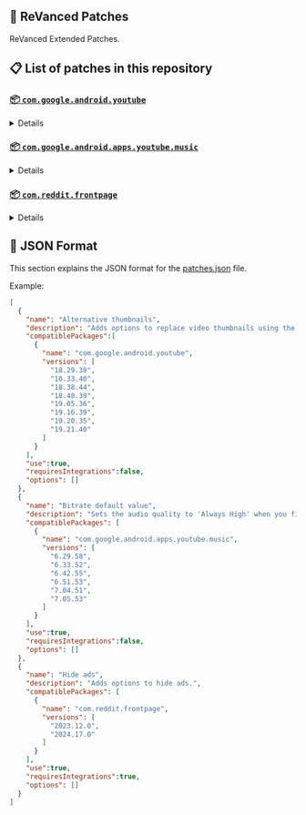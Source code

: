 ## 🧩 ReVanced Patches

ReVanced Extended Patches.

## 📋 List of patches in this repository

### [📦 `com.google.android.youtube`](https://play.google.com/store/apps/details?id=com.google.android.youtube)
<details>

| 💊 Patch | 📜 Description | 🏹 Target Version |
|:--------:|:--------------:|:-----------------:|
| `Alternative thumbnails` | Adds options to replace video thumbnails using the DeArrow API or image captures from the video. | 18.29.38 ~ 19.21.40 |
| `Ambient mode control` | Adds options to disable ambient mode and to bypass ambient mode restrictions. | 18.29.38 ~ 19.21.40 |
| `Change Shorts repeat state` | Adds an option to control whether Shorts should repeat, autoplay, or pause upon ending. | 18.29.38 ~ 19.21.40 |
| `Change player flyout menu toggles` | Adds an option to use text toggles instead of switch toggles within the additional settings menu. | 18.29.38 ~ 19.21.40 |
| `Change start page` | Adds an option to set which page the app opens in instead of the homepage. | 18.29.38 ~ 19.21.40 |
| `Custom Shorts action buttons` | Changes, at compile time, the icon of the action buttons of the Shorts player. | 18.29.38 ~ 19.21.40 |
| `Custom branding icon for YouTube` | Changes the YouTube app icon to the icon specified in options.json. | 18.29.38 ~ 19.21.40 |
| `Custom branding name for YouTube` | Renames the YouTube app to the name specified in options.json. | 18.29.38 ~ 19.21.40 |
| `Custom double tap length` | Adds 'double-tap to seek' values that are specified in options.json. | 18.29.38 ~ 19.21.40 |
| `Custom header for YouTube` | Applies a custom header in the top left corner within the app. | 18.29.38 ~ 19.21.40 |
| `Custom package name` | Changes the package name for the non-root build of YouTube and YouTube Music to the name specified in options.json. | ALL |
| `Description components` | Adds options to hide and disable description components. | 18.29.38 ~ 19.21.40 |
| `Disable QUIC protocol` | Adds an option to disable CronetEngine's QUIC protocol. | 18.29.38 ~ 19.21.40 |
| `Disable auto audio tracks` | Adds an option to disable audio tracks from being automatically enabled. | 18.29.38 ~ 19.21.40 |
| `Disable auto captions` | Adds an option to disable captions from being automatically enabled. | 18.29.38 ~ 19.21.40 |
| `Disable haptic feedback` | Adds options to disable haptic feedback when swiping in the video player. | 18.29.38 ~ 19.21.40 |
| `Disable resuming Shorts on startup` | Adds an option to disable the Shorts player from resuming on app startup when Shorts were last being watched. | 18.29.38 ~ 19.21.40 |
| `Disable splash animation` | Adds an option to disable the splash animation on app startup. | 18.29.38 ~ 19.21.40 |
| `Enable OPUS codec` | Adds an options to enable the OPUS audio codec if the player response includes. | 18.29.38 ~ 19.21.40 |
| `Enable debug logging` | Adds an option to enable debug logging. | 18.29.38 ~ 19.21.40 |
| `Enable external browser` | Adds an option to always open links in your browser instead of in the in-app-browser. | 18.29.38 ~ 19.21.40 |
| `Enable gradient loading screen` | Adds an option to enable the gradient loading screen. | 18.29.38 ~ 19.21.40 |
| `Enable open links directly` | Adds an option to skip over redirection URLs in external links. | 18.29.38 ~ 19.21.40 |
| `Force hide player buttons background` | Removes, at compile time, the dark background surrounding the video player controls. | 18.29.38 ~ 19.21.40 |
| `Fullscreen components` | Adds options to hide or change components related to fullscreen. | 18.29.38 ~ 19.21.40 |
| `GmsCore support` | Allows patched Google apps to run without root and under a different package name by using GmsCore instead of Google Play Services. | 18.29.38 ~ 19.21.40 |
| `Hide Shorts dimming` | Removes, at compile time, the dimming effect at the top and bottom of Shorts videos. | 18.29.38 ~ 19.21.40 |
| `Hide action buttons` | Adds options to hide action buttons under videos. | 18.29.38 ~ 19.21.40 |
| `Hide ads` | Adds options to hide ads. | 18.29.38 ~ 19.21.40 |
| `Hide animated button background` | Removes, at compile time, the background of the animated pause and play buttons in the Shorts player. | 18.29.38 ~ 19.21.40 |
| `Hide comments components` | Adds options to hide components related to comments. | 18.29.38 ~ 19.21.40 |
| `Hide double tap overlay filter` | Removes, at compile time, the dark overlay that appears when double-tapping to seek. | 18.29.38 ~ 19.21.40 |
| `Hide double tap to like animations` | Removes, at compile time, the like animations that appear when double-tapping in the Shorts player. | 18.29.38 ~ 19.21.40 |
| `Hide feed components` | Adds options to hide components related to feeds. | 18.29.38 ~ 19.21.40 |
| `Hide feed flyout menu` | Adds the ability to hide feed flyout menu components using a custom filter. | 18.29.38 ~ 19.21.40 |
| `Hide layout components` | Adds options to hide general layout components. | 18.29.38 ~ 19.21.40 |
| `Hide player buttons` | Adds options to hide buttons in the video player. | 18.29.38 ~ 19.21.40 |
| `Hide player flyout menu` | Adds options to hide player flyout menu components. | 18.29.38 ~ 19.21.40 |
| `Layout switch` | Adds an option to spoof the dpi in order to use a tablet or phone layout. | 18.29.38 ~ 19.21.40 |
| `MaterialYou` | Applies the MaterialYou theme for Android 12+ devices. | 18.29.38 ~ 19.21.40 |
| `Miniplayer` | Adds options to change the in app minimized player, and if patching target 19.16+ adds options to use modern miniplayers. | 18.29.38 ~ 19.21.40 |
| `Navigation bar components` | Adds options to hide or change components related to the navigation bar. | 18.29.38 ~ 19.21.40 |
| `Overlay buttons` | Adds options to display overlay buttons in the video player. | 18.29.38 ~ 19.21.40 |
| `Player components` | Adds options to hide or change components related to the video player. | 18.29.38 ~ 19.21.40 |
| `Remove background playback restrictions` | Removes restrictions on background playback, including playing kids videos in the background. | 18.29.38 ~ 19.21.40 |
| `Remove viewer discretion dialog` | Adds an option to remove the dialog that appears when opening a video that has been age-restricted by accepting it automatically. This does not bypass the age restriction. | 18.29.38 ~ 19.21.40 |
| `Return YouTube Dislike` | Adds an option to show the dislike count of videos using the Return YouTube Dislike API. | 18.29.38 ~ 19.21.40 |
| `Sanitize sharing links` | Adds an option to remove tracking query parameters from URLs when sharing links. | 18.29.38 ~ 19.21.40 |
| `Seekbar components` | Adds options to hide or change components related to the seekbar. | 18.29.38 ~ 19.21.40 |
| `Settings for YouTube` | Applies mandatory patches to implement ReVanced Extended settings into the application. | 18.29.38 ~ 19.21.40 |
| `Shorts components` | Adds options to hide or change components related to YouTube Shorts. | 18.29.38 ~ 19.21.40 |
| `SponsorBlock` | Adds options to enable and configure SponsorBlock, which can skip undesired video segments, such as sponsored content. | 18.29.38 ~ 19.21.40 |
| `Spoof app version` | Adds options to spoof the YouTube client version. This can be used to restore old UI elements and features. | 18.29.38 ~ 19.21.40 |
| `Spoof client` | Adds options to spoof the client to allow video playback. | 18.29.38 ~ 19.21.40 |
| `Swipe controls` | Adds options to enable and configure volume and brightness swipe controls. | 18.29.38 ~ 19.21.40 |
| `Theme` | Changes the app's theme to the values specified in options.json. | 18.29.38 ~ 19.21.40 |
| `Toolbar components` | Adds options to hide or change components located on the toolbar, such as toolbar buttons, search bar, and header. | 18.29.38 ~ 19.21.40 |
| `Translations for YouTube` | Add translations or remove string resources. | 18.29.38 ~ 19.21.40 |
| `Video playback` | Adds options to customize settings related to video playback, such as default video quality and playback speed. | 18.29.38 ~ 19.21.40 |
| `Visual preferences icons` | Adds icons to specific preferences in the settings. | 18.29.38 ~ 19.21.40 |
</details>

### [📦 `com.google.android.apps.youtube.music`](https://play.google.com/store/apps/details?id=com.google.android.apps.youtube.music)
<details>

| 💊 Patch | 📜 Description | 🏹 Target Version |
|:--------:|:--------------:|:-----------------:|
| `Amoled` | Applies a pure black theme to some components. | 6.29.58 ~ 7.05.53 |
| `Bitrate default value` | Sets the audio quality to 'Always High' when you first install the app. | 6.29.58 ~ 7.05.53 |
| `Certificate spoof` | Enables YouTube Music to work with Android Auto by spoofing the YouTube Music certificate. | 6.29.58 ~ 7.05.53 |
| `Change start page` | Adds an option to set which page the app opens in instead of the homepage. | 6.29.58 ~ 7.05.53 |
| `Custom branding icon for YouTube Music` | Changes the YouTube Music app icon to the icon specified in options.json. | 6.29.58 ~ 7.05.53 |
| `Custom branding name for YouTube Music` | Renames the YouTube Music app to the name specified in options.json. | 6.29.58 ~ 7.05.53 |
| `Custom header for YouTube Music` | Applies a custom header in the top left corner within the app. | 6.29.58 ~ 7.05.53 |
| `Custom package name` | Changes the package name for the non-root build of YouTube and YouTube Music to the name specified in options.json. | 6.29.58+ |
| `Disable auto captions` | Adds an option to disable captions from being automatically enabled. | 6.29.58 ~ 7.05.53 |
| `Disable dislike redirection` | Adds an option to disable redirection to the next track when clicking the Dislike button. | 6.29.58 ~ 7.05.53 |
| `Enable OPUS codec` | Adds an options to enable the OPUS audio codec if the player response includes. | 6.29.58 ~ 7.05.53 |
| `Enable debug logging` | Adds an option to enable debug logging. | 6.29.58 ~ 7.05.53 |
| `Enable landscape mode` | Adds an option to enable landscape mode when rotating the screen on phones. | 6.29.58 ~ 7.05.53 |
| `Flyout menu components` | Adds options to hide or change flyout menu components. | 6.29.58 ~ 7.05.53 |
| `GmsCore support` | Allows patched Google apps to run without root and under a different package name by using GmsCore instead of Google Play Services. | 6.29.58 ~ 7.05.53 |
| `Hide account components` | Adds options to hide components related to the account menu. | 6.29.58 ~ 7.05.53 |
| `Hide action bar components` | Adds options to hide action bar components and replace the offline download button with an external download button. | 6.29.58 ~ 7.05.53 |
| `Hide ads` | Adds options to hide ads. | 6.29.58 ~ 7.05.53 |
| `Hide double tap overlay filter` | Removes, at compile time, the dark overlay that appears when double-tapping to seek. | 6.29.58 ~ 7.05.53 |
| `Hide layout components` | Adds options to hide general layout components. | 6.29.58 ~ 7.05.53 |
| `Hide overlay filter` | Removes, at compile time, the dark overlay that appears when player flyout menus are open. | 6.29.58 ~ 7.05.53 |
| `Hide player overlay filter` | Removes, at compile time, the dark overlay that appears when single-tapping in the player. | 6.29.58 ~ 7.05.53 |
| `Navigation bar components` | Adds options to hide or change components related to the navigation bar. | 6.29.58 ~ 7.05.53 |
| `Player components` | Adds options to hide or change components related to the player. | 6.29.58 ~ 7.05.53 |
| `Remove background playback restrictions` | Removes restrictions on background playback, including playing kids videos in the background. | 6.29.58 ~ 7.05.53 |
| `Remove viewer discretion dialog` | Adds an option to remove the dialog that appears when opening a video that has been age-restricted by accepting it automatically. This does not bypass the age restriction. | 6.29.58 ~ 7.05.53 |
| `Restore old style library shelf` | Adds an option to return the Library tab to the old style. | 6.29.58 ~ 7.05.53 |
| `Return YouTube Dislike` | Adds an option to show the dislike count of songs using the Return YouTube Dislike API. | 6.29.58 ~ 7.05.53 |
| `Sanitize sharing links` | Adds an option to remove tracking query parameters from URLs when sharing links. | 6.29.58 ~ 7.05.53 |
| `Settings for YouTube Music` | Applies mandatory patches to implement ReVanced Extended settings into the application. | 6.29.58 ~ 7.05.53 |
| `SponsorBlock` | Adds options to enable and configure SponsorBlock, which can skip undesired video segments, such as non-music sections. | 6.29.58 ~ 7.05.53 |
| `Spoof app version` | Adds options to spoof the YouTube Music client version. This can remove the radio mode restriction in Canadian regions or disable real-time lyrics. | 6.29.58 ~ 7.05.53 |
| `Translations for YouTube Music` | Add translations or remove string resources. | 6.29.58 ~ 7.05.53 |
| `Video playback` | Adds options to customize settings related to video playback, such as default video quality and playback speed. | 6.29.58 ~ 7.05.53 |
</details>

### [📦 `com.reddit.frontpage`](https://play.google.com/store/apps/details?id=com.reddit.frontpage)
<details>

| 💊 Patch | 📜 Description | 🏹 Target Version |
|:--------:|:--------------:|:-----------------:|
| `Change package name` | Changes the package name for Reddit to the name specified in options.json. | 2023.12.0 ~ 2024.17.0 |
| `Custom branding name for Reddit` | Renames the Reddit app to the name specified in options.json. | 2023.12.0 ~ 2024.17.0 |
| `Disable screenshot popup` | Adds an option to disable the popup that appears when taking a screenshot. | 2023.12.0 ~ 2024.17.0 |
| `Hide Recently Visited shelf` | Adds an option to hide the Recently Visited shelf in the sidebar. | 2023.12.0 ~ 2024.17.0 |
| `Hide ads` | Adds options to hide ads. | 2023.12.0 ~ 2024.17.0 |
| `Hide navigation buttons` | Adds options to hide buttons in the navigation bar. | 2023.12.0 ~ 2024.17.0 |
| `Open links directly` | Adds an option to skip over redirection URLs in external links. | 2023.12.0 ~ 2024.17.0 |
| `Open links externally` | Adds an option to always open links in your browser instead of in the in-app-browser. | 2023.12.0 ~ 2024.17.0 |
| `Premium icon` | Unlocks premium app icons. | 2023.12.0 ~ 2024.17.0 |
| `Remove subreddit dialog` | Adds options to remove the NSFW community warning and notifications suggestion dialogs by dismissing them automatically. | 2023.12.0 ~ 2024.17.0 |
| `Sanitize sharing links` | Adds an option to remove tracking query parameters from URLs when sharing links. | 2023.12.0 ~ 2024.17.0 |
| `Settings for Reddit` | Applies mandatory patches to implement ReVanced Extended settings into the application. | 2023.12.0 ~ 2024.17.0 |
</details>



## 📝 JSON Format

This section explains the JSON format for the [patches.json](patches.json) file.

Example:

```json
[
  {
    "name": "Alternative thumbnails",
    "description": "Adds options to replace video thumbnails using the DeArrow API or image captures from the video.",
    "compatiblePackages":[
      {
        "name": "com.google.android.youtube",
        "versions": [
          "18.29.38",
          "18.33.40",
          "18.38.44",
          "18.48.39",
          "19.05.36",
          "19.16.39",
          "19.20.35",
          "19.21.40"
        ]
      }
    ],
    "use":true,
    "requiresIntegrations":false,
    "options": []
  },
  {
    "name": "Bitrate default value",
    "description": "Sets the audio quality to 'Always High' when you first install the app.",
    "compatiblePackages": [
      {
        "name": "com.google.android.apps.youtube.music",
        "versions": [
          "6.29.58",
          "6.33.52",
          "6.42.55",
          "6.51.53",
          "7.04.51",
          "7.05.53"
        ]
      }
    ],
    "use":true,
    "requiresIntegrations":false,
    "options": []
  },
  {
    "name": "Hide ads",
    "description": "Adds options to hide ads.",
    "compatiblePackages": [
      {
        "name": "com.reddit.frontpage",
        "versions": [
          "2023.12.0",
          "2024.17.0"
        ]
      }
    ],
    "use":true,
    "requiresIntegrations":true,
    "options": []
  }
]
```